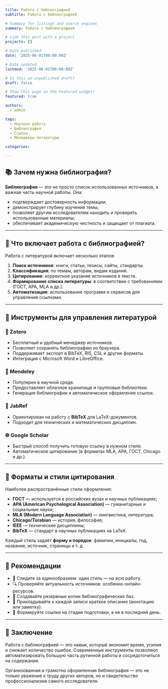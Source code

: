 ```yaml
---
title: Работа с библиографией
subtitle: Работа с библиографией

# Summary for listings and search engines
summary: Работа с библиографией

# Link this post with a project
projects: []

# Date published
date: '2025-06-01T00:00:00Z'

# Date updated
lastmod: '2025-06-01T00:00:00Z'

# Is this an unpublished draft?
draft: false

# Show this page in the Featured widget?
featured: true

authors:
  - admin

tags:
  - Научная работа
  - Библиография
  - Ссылки
  - Менеджеры литературы

categories:
  
---
```


## 📚 Зачем нужна библиография?

**Библиография** — это не просто список использованных источников, а важная часть научной работы. Она:

- подтверждает достоверность информации;
- демонстрирует глубину изучения темы;
- позволяет другим исследователям находить и проверять использованные материалы;
- обеспечивает академическую честность и защищает от плагиата.

---

## 🧭 Что включает работа с библиографией?

Работа с литературой включает несколько этапов:

1. **Поиск источников**: книги, статьи, тезисы, сайты, стандарты.
2. **Классификация**: по темам, авторам, видам изданий.
3. **Цитирование**: корректное указание источников в тексте.
4. **Формирование списка литературы**: в соответствии с требованиями (ГОСТ, APA, MLA и др.).
5. **Автоматизация**: использование программ и сервисов для управления ссылками.

---

## 🧰 Инструменты для управления литературой

### 📖 Zotero
- Бесплатный и удобный менеджер источников.
- Позволяет сохранять библиографию из браузера.
- Поддерживает экспорт в BibTeX, RIS, CSL и другие форматы.
- Интеграция с Microsoft Word и LibreOffice.

### 🧪 Mendeley
- Популярен в научной среде.
- Предоставляет облачное хранилище и групповые библиотеки.
- Генерация библиографии и автоматическое оформление ссылок.

### 🧠 JabRef
- Ориентирован на работу с **BibTeX** для LaTeX-документов.
- Подходит для технических и математических дисциплин.

### 🌐 Google Scholar
- Быстрый способ получить готовую ссылку в нужном стиле.
- Автоматическое цитирование (в форматах MLA, APA, ГОСТ, Chicago и др.).

---

## 📝 Форматы и стили цитирования

Наиболее распространённые стили оформления:

- **ГОСТ** — используется в российских вузах и научных публикациях;
- **APA (American Psychological Association)** — гуманитарные и социальные науки;
- **MLA (Modern Language Association)** — лингвистика, литература;
- **Chicago/Turabian** — история, философия;
- **IEEE** — технические дисциплины;
- **BibTeX** — стандарт в научных публикациях на LaTeX.

Каждый стиль задаёт **форму и порядок**: фамилии, инициалы, год, название, источник, страницы и т. д.

---

## 📌 Рекомендации

- 🧼 Следите за единообразием: один стиль — на всю работу.
- 🔍 Проверяйте актуальность источников: особенно онлайн-ресурсов.
- 💾 Создавайте резервные копии библиографических баз.
- 📎 Прикладывайте к каждой записи краткое описание (аннотацию или заметку).
- 🧱 Формируйте ссылки на стадии подготовки, а не в последний день.

---

## 🧩 Заключение

Работа с библиографией — это навык, который экономит время, усилия и снижает количество ошибок. Современные инструменты позволяют автоматизировать большую часть рутинной работы и сосредоточиться на содержании.  

Организованная и грамотно оформленная библиография — это не только уважение к труду других авторов, но и свидетельство профессионализма самого исследователя.

